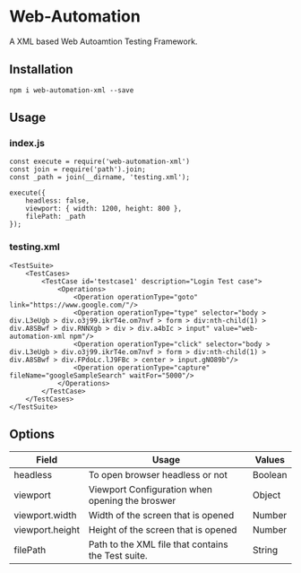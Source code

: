 # Web-Automation

A XML based Web Autoamtion Testing Framework.

## Installation
```
npm i web-automation-xml --save
```

## Usage
### index.js

```
const execute = require('web-automation-xml')
const join = require('path').join;
const _path = join(__dirname, 'testing.xml');

execute({ 
    headless: false,
    viewport: { width: 1200, height: 800 },
    filePath: _path
});
```

### testing.xml
```
<TestSuite> 
    <TestCases>
        <TestCase id='testcase1' description="Login Test case">
            <Operations>
                <Operation operationType="goto" link="https://www.google.com/"/>
                <Operation operationType="type" selector="body > div.L3eUgb > div.o3j99.ikrT4e.om7nvf > form > div:nth-child(1) > div.A8SBwf > div.RNNXgb > div > div.a4bIc > input" value="web-automation-xml npm"/>
                <Operation operationType="click" selector="body > div.L3eUgb > div.o3j99.ikrT4e.om7nvf > form > div:nth-child(1) > div.A8SBwf > div.FPdoLc.lJ9FBc > center > input.gNO89b"/>
                <Operation operationType="capture" fileName="googleSampleSearch" waitFor="5000"/>
            </Operations>
        </TestCase>
    </TestCases>
</TestSuite>
```

## Options

| Field | Usage | Values |
| ------ | ------ | ------ |
| headless | To open browser headless or not | Boolean |
| viewport | Viewport Configuration when opening the broswer | Object |
| viewport.width | Width of the screen that is opened | Number |
| viewport.height | Height of the screen that is opened | Number |
| filePath | Path to the XML file that contains the Test suite. | String |


